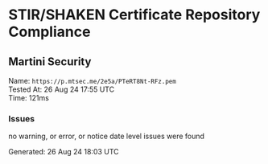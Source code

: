 # STIR/SHAKEN Certificate Repository Compliance

## Martini Security

Name: `https://p.mtsec.me/2e5a/PTeRT8Nt-RFz.pem`\
Tested At: 26 Aug 24 17:55 UTC\
Time: 121ms

### Issues

no warning, or error, or notice date level issues were found

Generated: 26 Aug 24 18:03 UTC